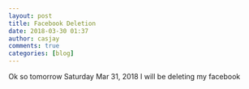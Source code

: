 ```yaml
---
layout: post
title: Facebook Deletion
date: 2018-03-30 01:37
author: casjay
comments: true
categories: [blog]
---
```


Ok so tomorrow Saturday Mar 31, 2018 I will be deleting my facebook  
